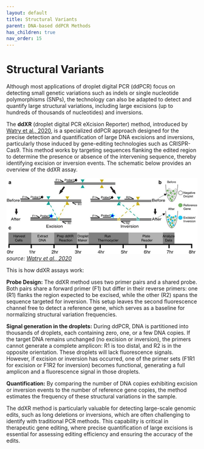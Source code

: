 ```yaml
---
layout: default
title: Structural Variants
parent: DNA-based ddPCR Methods
has_children: true
nav_order: 15
---
```


# Structural Variants

Although most applications of droplet digital PCR (ddPCR) focus on detecting small genetic variations such as indels or single nucleotide polymorphisms (SNPs), the technology can also be adapted to detect and quantify large structural variations, including large excisions (up to hundreds of thousands of nucleotides) and inversions.

The **ddXR** (droplet digital PCR eXcision Reporter) method, introduced by [Watry et al.,  2020](<https://www.nature.com/articles/s41598-020-71742-z>), is a specialized ddPCR approach designed for the precise detection and quantification of large DNA excisions and inversions, particularly those induced by gene-editing technologies such as CRISPR-Cas9. This method works by targeting sequences flanking the edited region to determine the presence or absence of the intervening sequence, thereby identifying excision or inversion events. The schematic below provides an overview of the ddXR assay.

![Overview-of-ddXR-excision-and-inversion-quantification-methods-a-Schematic-of-ddXR.jpg](Structural%20variants/structural%20var.jpg)
*source: [Watry et al.,  2020](<https://www.nature.com/articles/s41598-020-71742-z>)*

This is how ddXR assays work:

**Probe Design:** The ddXR method uses two primer pairs and a shared probe. Both pairs share a forward primer (F1) but differ in their reverse primers: one (R1) flanks the region expected to be excised, while the other (R2) spans the sequence targeted for inversion. This setup leaves the second fluorescence channel free to detect a reference gene, which serves as a baseline for normalizing structural variation frequencies.

**Signal generation in the droplets:** During ddPCR, DNA is partitioned into thousands of droplets, each containing zero, one, or a few DNA copies. If the target DNA remains unchanged (no excision or inversion), the primers cannot generate a complete amplicon: R1 is too distal, and R2 is in the opposite orientation. These droplets will lack fluorescence signals. However, if excision or inversion has occurred, one of the primer sets (F1R1 for excision or F1R2 for inversion) becomes functional, generating a full amplicon and a fluorescence signal in those droplets.

**Quantification:** By comparing the number of DNA copies exhibiting excision or inversion events to the number of reference gene copies, the method estimates the frequency of these structural variations in the sample.

The ddXR method is particularly valuable for detecting large-scale genomic edits, such as long deletions or inversions, which are often challenging to identify with traditional PCR methods. This capability is critical in therapeutic gene editing, where precise quantification of large excisions is essential for assessing editing efficiency and ensuring the accuracy of the edits.
